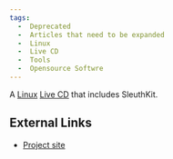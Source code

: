 ```yaml
---
tags:
  -  Deprecated
  -  Articles that need to be expanded
  -  Linux
  -  Live CD
  -  Tools
  -  Opensource Softwre
---
```

A [Linux](linux.md) [Live CD](live_cd.md) that includes
SleuthKit.

## External Links

- [Project site](http://penguinsleuth.org/)